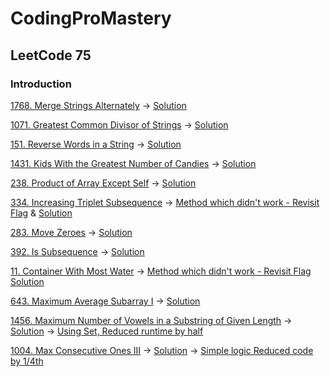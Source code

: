 # CodingProMastery

## LeetCode 75

### Introduction
[1768. Merge Strings Alternately](https://leetcode.com/problems/merge-strings-alternately/?envType=study-plan-v2&envId=leetcode-75)  -> [Solution](mergeStringsAlternatively.py)

[1071. Greatest Common Divisor of Strings](https://leetcode.com/problems/greatest-common-divisor-of-strings/description/?envType=study-plan-v2&envId=leetcode-75)  -> [Solution](greatestcommondivisor.py)  

[151. Reverse Words in a String](https://leetcode.com/problems/reverse-words-in-a-string/description/?envType=study-plan-v2&envId=leetcode-75)  -> [Solution](reversewordsstring.py) 


[1431. Kids With the Greatest Number of Candies](https://leetcode.com/problems/kids-with-the-greatest-number-of-candies/description/?envType=study-plan-v2&envId=leetcode-75) -> [Solution](kidswithGreatestCandies.py)

[238. Product of Array Except Self](https://leetcode.com/problems/product-of-array-except-self/description/?envType=study-plan-v2&envId=leetcode-75) -> [Solution](productarrayexceptself.py)

[334. Increasing Triplet Subsequence](https://leetcode.com/problems/increasing-triplet-subsequence/description/?envType=study-plan-v2&envId=leetcode-75) -> [Method which didn't work - Revisit Flag](increasingtripletsubsequence.py) & [Solution](increasingtripletsubsequence1.py)

[283. Move Zeroes](https://leetcode.com/problems/move-zeroes/description/?envType=study-plan-v2&envId=leetcode-75) -> [Solution](movezeros.py)

[392. Is Subsequence](https://leetcode.com/problems/is-subsequence/description/?envType=study-plan-v2&envId=leetcode-75) -> [Solution](issubsequence.py)

[11. Container With Most Water](https://leetcode.com/problems/container-with-most-water/description/?envType=study-plan-v2&envId=leetcode-75) -> [Method which didn't work - Revisit Flag](containerwithmostwater.py) [Solution](containerwithmostwater1.py)

[643. Maximum Average Subarray I](https://leetcode.com/problems/maximum-average-subarray-i/description/?envType=study-plan-v2&envId=leetcode-75) -> [Solution](maxavgsubarrayI.py)

[1456. Maximum Number of Vowels in a Substring of Given Length](https://leetcode.com/problems/maximum-number-of-vowels-in-a-substring-of-given-length/description/?envType=study-plan-v2&envId=leetcode-75) -> [Solution](maxnumvowelsstring.py) -> [Using Set, Reduced runtime by half](maxnumvowelsstring1.py)

[1004. Max Consecutive Ones III](https://leetcode.com/problems/max-consecutive-ones-iii/description/?envType=study-plan-v2&envId=leetcode-75) -> [Solution](maxconsecutiveonesIII.py) -> [Simple logic Reduced code  by 1/4th](maxconsecutiveonesIII1.py)
